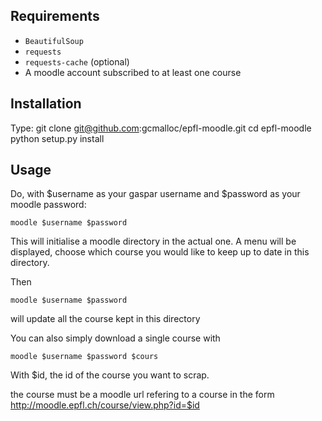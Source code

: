 
## Requirements

* `BeautifulSoup`
* `requests`
* `requests-cache` (optional)
* A moodle account subscribed to at least one course


## Installation
Type:
    git clone git@github.com:gcmalloc/epfl-moodle.git
    cd epfl-moodle
    python setup.py install

## Usage
Do, with $username as your gaspar username and $password as your moodle password:
    
    moodle $username $password

This will initialise a moodle directory in the actual one. A menu will be displayed, choose which course you would like to keep up to date in this directory.

Then 

    moodle $username $password

will update all the course kept in this directory

You can also simply download a single course with 

    moodle $username $password $cours
With $id, the id of the course you want to scrap.

the course must be a moodle url refering to a course in the form
http://moodle.epfl.ch/course/view.php?id=$id


